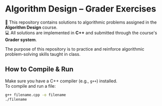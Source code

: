 # Algorithm Design – Grader Exercises

📘 This repository contains solutions to algorithmic problems assigned in the **Algorithm Design** course.  
💻 All solutions are implemented in **C++** and submitted through the course's **Grader system**.


The purpose of this repository is to practice and reinforce algorithmic problem-solving skills taught in class.


## How to Compile & Run

Make sure you have a C++ compiler (e.g., `g++`) installed.  
To compile and run a file:

```bash
g++ filename.cpp -o filename
./filename
```

